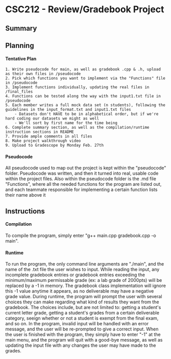 # CSC212 - Review/Gradebook Project

## Summary



## Planning

#### Tentative Plan
    1. Write pseudocode for main, as well as gradebook .cpp & .h, upload as their own files in /pseudocode
    2. Pick which functions you want to implement via the "Functions" file in /pseudocode
    3. Implement functions individually, updating the real files in /final_files
    4. Functions can be tested along the way with the input1.txt file in /pseudocode
    5. Each member writes a full mock data set (n students), following the guidelines in the input_format.txt and input1.txt files
        - Datasets don't HAVE to be in alphabetical order, but if we're hard coding our datasets we might as well
        - We'll sort by first name for the time being
    6. Complete summary section, as well as the compilation/runtime instruction sections in README
    7. Provide ample comments in all files
    8. Make project walkthrough video
    9. Upload to Gradescope by Monday Feb. 27th

#### Pseudocode
All pseudocode used to map out the project is kept within the "pseudocode" folder. Pseudocode was written, and then it turned into real, usable code within the project files. Also within the pseudocode folder is the .md file "Functions", where all the needed functions for the program are listed out, and each teammate responsible for implementing a certain function lists their name above it


## Instructions

#### Compilation

To compile the program, simply enter "g++ main.cpp gradebook.cpp -o main".

#### Runtime

To run the program, the only command line arguments are "./main", and the name of the .txt file the user wishes to input. While reading the input, any incomplete gradebook entries or gradebook entries exceeding the minimum/maximum permissable grade (ex: a lab grade of 2000pts) will be replaced by a -1 in memory. The gradebook class implementation will ignore this -1 value anytime it appears, as no deliverable may have a negative grade value. During runtime, the program will prompt the user with several choices they can make regarding what kind of results they want from the gradebook. The choices include, but are not limited to: getting a student's current letter grade, getting a student's grades from a certain deliverable category, seeign whether or not a student is exempt from the final exam, and so on. In the program, invalid input will be handled with an error message, and the user will be re-prompted to give a correct input. When the user is finished with the program, they simply have to enter "-1" at the main menu, and the program will quit with a good-bye message, as well as updating the input file with any changes the user may have made to the grades. 

